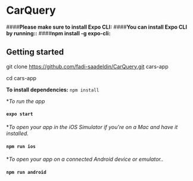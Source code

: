 # CarQuery
####**Please make sure to install Expo CLI:**
####**You can install Expo CLI by running::**
####**npm install -g expo-cli:**

## Getting started

git clone https://github.com/fadi-saadeldin/CarQuery.git  cars-app

cd cars-app

**To install dependencies:** ```npm install```

**To run the app* 
#### `expo start`

**To open your app in the iOS Simulator if you're on a Mac and have it installed.*
#### `npm run ios`

**To open your app  on a connected Android device or emulator..*
#### `npm run android`

